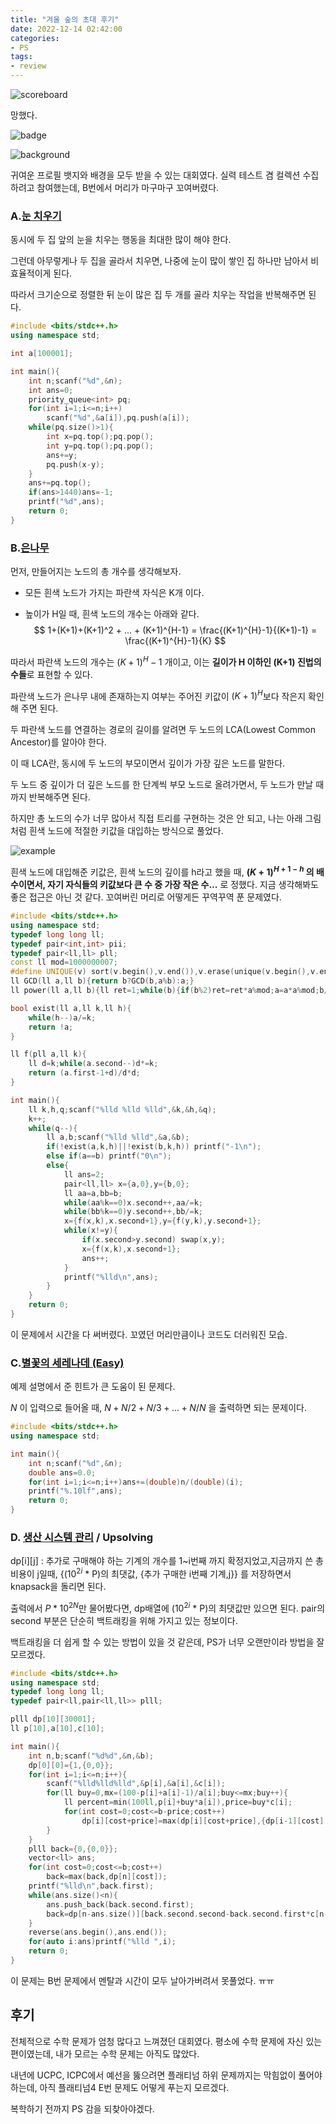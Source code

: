 ```yaml
---
title: "겨울 숲의 초대 후기"
date: 2022-12-14 02:42:00
categories:
- PS
tags:
- review
---
```


![scoreboard](C:\Users\leedongbin\dongbin1999.github.io\assets\images\2022-12-14\scoreboard.JPG)

망했다.

<!-- more -->

![badge](C:\Users\leedongbin\dongbin1999.github.io\assets\images\2022-12-14\badge.JPG)

![background](C:\Users\leedongbin\dongbin1999.github.io\assets\images\2022-12-14\background.JPG)

귀여운 프로필 뱃지와 배경을 모두 받을 수 있는 대회였다. 실력 테스트 겸 컬렉션 수집하려고 참여했는데, B번에서 머리가 마구마구 꼬여버렸다.

### A.[눈 치우기](https://www.acmicpc.net/problem/26215)

동시에 두 집 앞의 눈을 치우는 행동을 최대한 많이 해야 한다.

그런데 아무렇게나 두 집을 골라서 치우면, 나중에 눈이 많이 쌓인 집 하나만 남아서 비효율적이게 된다.

따라서 크기순으로 정렬한 뒤 눈이 많은 집 두 개를 골라 치우는 작업을 반복해주면 된다.

```c++
#include <bits/stdc++.h>
using namespace std;

int a[100001];

int main(){
    int n;scanf("%d",&n);
    int ans=0;
    priority_queue<int> pq;
    for(int i=1;i<=n;i++)
        scanf("%d",&a[i]),pq.push(a[i]);
    while(pq.size()>1){
        int x=pq.top();pq.pop();
        int y=pq.top();pq.pop();
        ans+=y;
        pq.push(x-y);
    }
    ans+=pq.top();
    if(ans>1440)ans=-1;
    printf("%d",ans);
    return 0;
}
```

### B.[은나무](https://www.acmicpc.net/problem/26216)

먼저, 만들어지는 노드의 총 개수를 생각해보자.

* 모든 흰색 노드가 가지는 파란색 자식은 K개 이다.

* 높이가 H일 때, 흰색 노드의 개수는 아래와 같다.
$$
  1+(K+1)+(K+1)^2 + ... + (K+1)^{H-1} = \frac{(K+1)^{H}-1}{(K+1)-1} = \frac{(K+1)^{H}-1}{K}
$$


따라서 파란색 노드의 개수는 $(K+1)^{H}-1$ 개이고, 이는 **길이가 H 이하인 (K+1) 진법의 수들**로 표현할 수 있다.

파란색 노드가 은나무 내에 존재하는지 여부는 주어진 키값이 $(K+1)^{H}$보다 작은지 확인해 주면 된다.

두 파란색 노드를 연결하는 경로의 길이를 알려면 두 노드의 LCA(Lowest Common Ancestor)를 알아야 한다.

이 때 LCA란, 동시에 두 노드의 부모이면서 깊이가 가장 깊은 노드를 말한다.

두 노드 중 깊이가 더 깊은 노드를 한 단계씩 부모 노드로 올려가면서, 두 노드가 만날 때까지 반복해주면 된다.

하지만 총 노드의 수가 너무 많아서 직접 트리를 구현하는 것은 안 되고, 나는 아래 그림처럼 흰색 노드에 적절한 키값을 대입하는 방식으로 풀었다.

![example](C:\Users\leedongbin\dongbin1999.github.io\assets\images\2022-12-14\example.png)

흰색 노드에 대입해준 키값은, 흰색 노드의 깊이를 h라고 했을 때, **$(K+1)^{H+1-h}$ 의 배수이면서, 자기 자식들의 키값보다 큰 수 중 가장 작은 수...** 로 정했다. 지금 생각해봐도 좋은 접근은 아닌 것 같다. 꼬여버린 머리로 어떻게든 꾸역꾸역 푼 문제였다.

```c++
#include <bits/stdc++.h>
using namespace std;
typedef long long ll;
typedef pair<int,int> pii;
typedef pair<ll,ll> pll;
const ll mod=1000000007;
#define UNIQUE(v) sort(v.begin(),v.end()),v.erase(unique(v.begin(),v.end()),v.end());
ll GCD(ll a,ll b){return b?GCD(b,a%b):a;}
ll power(ll a,ll b){ll ret=1;while(b){if(b%2)ret=ret*a%mod;a=a*a%mod;b/=2;}return ret;}

bool exist(ll a,ll k,ll h){
    while(h--)a/=k;
    return !a;
}

ll f(pll a,ll k){
    ll d=k;while(a.second--)d*=k;
    return (a.first-1+d)/d*d;
}

int main(){
    ll k,h,q;scanf("%lld %lld %lld",&k,&h,&q);
    k++;
    while(q--){
        ll a,b;scanf("%lld %lld",&a,&b);
        if(!exist(a,k,h)||!exist(b,k,h)) printf("-1\n");
        else if(a==b) printf("0\n");
        else{
            ll ans=2;
            pair<ll,ll> x={a,0},y={b,0};
            ll aa=a,bb=b;
            while(aa%k==0)x.second++,aa/=k;
            while(bb%k==0)y.second++,bb/=k;
            x={f(x,k),x.second+1},y={f(y,k),y.second+1};
            while(x!=y){
                if(x.second>y.second) swap(x,y);
                x={f(x,k),x.second+1};
                ans++;
            }
            printf("%lld\n",ans);
        }
    }
    return 0;
}
```

이 문제에서 시간을 다 써버렸다. 꼬였던 머리만큼이나 코드도 더러워진 모습.

### C.[별꽃의 세레나데 (Easy)](https://www.acmicpc.net/problem/26217)

예제 설명에서 준 힌트가 큰 도움이 된 문제다.

$N$ 이 입력으로 들어올 때, $N + N/2 + N/3  + ... +N/N$ 을 출력하면 되는 문제이다.

```c++
#include <bits/stdc++.h>
using namespace std;

int main(){
    int n;scanf("%d",&n);
    double ans=0.0;
    for(int i=1;i<=n;i++)ans+=(double)n/(double)(i);
    printf("%.10lf",ans);
    return 0;
}
```

### D. [생산 시스템 관리](https://www.acmicpc.net/problem/26218) / Upsolving

dp[i]\[j] : 추가로 구매해야 하는 기계의 개수를 1~i번째 까지 확정지었고,지금까지 쓴 총 비용이 j일때,
{($10^{2i}$ * P)의 최댓값, {추가 구매한 i번째 기계,j}} 를 저장하면서 knapsack을 돌리면 된다.

출력에서 $P*10^{2N}$만 물어봤다면, dp배열에 ($10^{2i}$ * P)의 최댓값만 있으면 된다. pair의 second 부분은 단순히 백트래킹을 위해 가지고 있는 정보이다.

백트래킹을 더 쉽게 할 수 있는 방법이 있을 것 같은데, PS가 너무 오랜만이라 방법을 잘 모르겠다.

```c++
#include <bits/stdc++.h>
using namespace std;
typedef long long ll;
typedef pair<ll,pair<ll,ll>> plll;

plll dp[10][30001];
ll p[10],a[10],c[10];

int main(){
    int n,b;scanf("%d%d",&n,&b);
    dp[0][0]={1,{0,0}};
    for(int i=1;i<=n;i++){
        scanf("%lld%lld%lld",&p[i],&a[i],&c[i]);
        for(ll buy=0,mx=(100-p[i]+a[i]-1)/a[i];buy<=mx;buy++){
            ll percent=min(100ll,p[i]+buy*a[i]),price=buy*c[i];
            for(int cost=0;cost<=b-price;cost++)
                dp[i][cost+price]=max(dp[i][cost+price],{dp[i-1][cost].first*percent,{buy,cost+price}});
        }
    }
    plll back={0,{0,0}};
    vector<ll> ans;
    for(int cost=0;cost<=b;cost++)
        back=max(back,dp[n][cost]);
    printf("%lld\n",back.first);
    while(ans.size()<n){
        ans.push_back(back.second.first);
        back=dp[n-ans.size()][back.second.second-back.second.first*c[n-ans.size()+1]];
    }
    reverse(ans.begin(),ans.end());
    for(auto i:ans)printf("%lld ",i);
    return 0;
}
```

이 문제는 B번 문제에서 멘탈과 시간이 모두 날아가버려서 못풀었다. ㅠㅠ



## 후기

전체적으로 수학 문제가 엄청 많다고 느껴졌던 대회였다. 평소에 수학 문제에 자신 있는 편이였는데, 내가 모르는 수학 문제는 아직도 많았다.

내년에 UCPC, ICPC에서 예선을 뚫으려면 플래티넘 하위 문제까지는 막힘없이 풀어야 하는데, 아직 플래티넘4 E번 문제도 어떻게 푸는지 모르겠다.

복학하기 전까지 PS 감을 되찾아야겠다.

